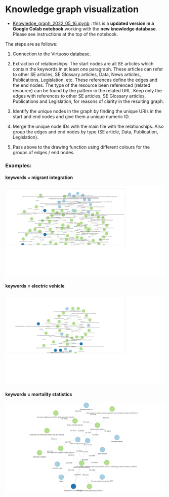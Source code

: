 # Knowledge graph visualization

- [Knowledge_graph_2022_05_16.ipynb](https://github.com/eurostat/NLP4Stat/blob/testing/Knowledge%20Database/Knowledge_graph/Knowledge_graph_2022_05_16.ipynb) : this is a **updated version in a Google Colab notebook** working with the **new knowledge database**. Please see instructions at the top of the notebook.


The steps are as follows: 

1.  Connection to the Virtuoso database. 

2.  Extraction of relationships: The start nodes are all SE articles which contain the keywords in at least one paragraph. These articles can refer to other SE articles, SE Glossary articles, Data, News articles, Publications, Legislation, etc. These references define the edges and the end nodes. The type of the resource been referenced (related resource) can be found by the pattern in the related URL. Keep only the edges with references to other SE articles, SE Glossary articles, Publications and Legislation, for reasons of clarity in the resulting graph. 

3.  Identify the unique nodes in the graph by finding the unique URIs in the start and end nodes and give them a unique numeric ID. 

4.  Merge the unique node IDs with the main file with the relationships. Also group the edges and end nodes by type (SE article, Data, Publication, Legislation). 

5.  Pass above to the drawing function using different colours for the groups of edges / end nodes.


### Examples: 
#### keywords = migrant integration 

<img src="./Figs/migrant_integration_2.png" width="800">

#### keywords = electric vehicle 

<img src="./Figs/electric_vehicle_2.png" width="800">

#### keywords = mortality statistics 

<img src="./Figs/mortality_statistics.png" width="800">
